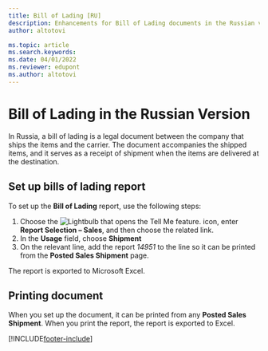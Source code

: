```yaml
---
title: Bill of Lading [RU]
description: Enhancements for Bill of Lading documents in the Russian version of Business Central.
author: altotovi

ms.topic: article
ms.search.keywords:
ms.date: 04/01/2022
ms.reviewer: edupont
ms.author: altotovi
---
```


# Bill of Lading in the Russian Version

In Russia, a bill of lading is a legal document between the company that ships the items and the carrier. The document accompanies the shipped items, and it serves as a receipt of shipment when the items are delivered at the destination.

## Set up bills of lading report

To set up the **Bill of Lading** report, use the following steps:  

1. Choose the ![Lightbulb that opens the Tell Me feature.](../../media/ui-search/search_small.png "Tell me what you want to do") icon, enter **Report Selection – Sales**, and then choose the related link.
2. In the **Usage** field, choose **Shipment**
3. On the relevant line, add the report *14951* to the line so it can be printed from the **Posted Sales Shipment** page.

The report is exported to Microsoft Excel.

## Printing document

When you set up the document, it can be printed from any **Posted Sales Shipment**. When you print the report, the report is exported to Excel.


[!INCLUDE[footer-include](../../includes/footer-banner.md)]
